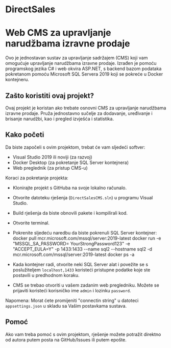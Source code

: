# DirectSales
# Web CMS za upravljanje narudžbama izravne prodaje

Ovo je jednostavan sustav za upravljanje sadržajem (CMS) koji vam omogućuje upravljanje narudžbama izravne prodaje. Izrađen je pomoću programskog jezika C# i web okvira ASP.NET, s backend bazom podataka pokretanom pomoću Microsoft SQL Servera 2019 koji se pokreće u Docker kontejneru.

## Zašto koristiti ovaj projekt?

Ovaj projekt je koristan ako trebate osnovni CMS za upravljanje narudžbama izravne prodaje. Pruža jednostavno sučelje za dodavanje, uređivanje i brisanje narudžbi, kao i pregled izvješća i statistika. 


## Kako početi

Da biste započeli s ovim projektom, trebat će vam sljedeći softver:

- Visual Studio 2019 ili noviji (za razvoj)
- Docker Desktop (za pokretanje SQL Server kontejnera)
- Web preglednik (za pristup CMS-u)

Koraci za pokretanje projekta:

- Klonirajte projekt s GitHuba na svoje lokalno računalo.
- Otvorite datoteku rješenja (`DirectSalesCMS.sln`) u programu Visual Studio.
- Build rješenja da biste obnovili pakete i kompilirali kod.
- Otvorite terminal.
- Pokrenite sljedeću naredbu da biste pokrenuli SQL Server kontejner:
	docker pull mcr.microsoft.com/mssql/server:2019-latest
	docker run -e "MSSQL_SA_PASSWORD= YourStrongPassword123" -e "ACCEPT_EULA=Y" -p 1433:1433 --name sql2 --hostname sql2 -d  mcr.microsoft.com/mssql/server:2019-latest
	docker ps -a


- Kada kontejner radi, otvorite neki SQL Server alat i povežite se s poslužiteljem `localhost,1433` koristeći pristupne podatke koje ste postavili u predhodnom koraku.
- CMS se trebao otvoriti u vašem zadanim web pregledniku. Možete se prijaviti koristeći korisničko ime `admin` i lozinku `password`.

Napomena: Morat ćete promijeniti "connectin string" u datoteci `appsettings.json` u skladu sa Vašim postavkama sustava.

## Pomoć

Ako vam treba pomoć s ovim projektom, rješenje možete potražit direktno od autora putem posta na GitHub/Issues ili putem epošte.
